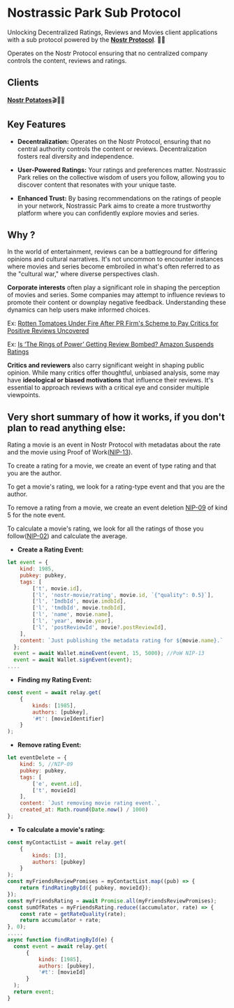 # Nostrassic Park Sub Protocol
Unlocking Decentralized Ratings, Reviews and Movies client applications with a sub protocol powered by the [**Nostr Protocol**](https://github.com/nostr-protocol/nostr). 🍿🦖

Operates on the Nostr Protocol ensuring that no centralized company controls the content, reviews and ratings.

## Clients

[**Nostr Potatoes**](https://github.com/jrc-dev/nostr-potatoes)🎬🍿🥔


## Key Features

- **Decentralization:** Operates on the Nostr Protocol, ensuring that no central authority controls the content or reviews. Decentralization fosters real diversity and independence.

- **User-Powered Ratings:** Your ratings and preferences matter. Nostrassic Park relies on the collective wisdom of users you follow, allowing you to discover content that resonates with your unique taste.

- **Enhanced Trust:** By basing recommendations on the ratings of people in your network, Nostrassic Park aims to create a more trustworthy platform where you can confidently explore movies and series.

## Why ?

In the world of entertainment, reviews can be a battleground for differing opinions and cultural narratives. It's not uncommon to encounter instances where movies and series become embroiled in what's often referred to as the "cultural war," where diverse perspectives clash.

**Corporate interests** often play a significant role in shaping the perception of movies and series. Some companies may attempt to influence reviews to promote their content or downplay negative feedback. Understanding these dynamics can help users make informed choices.

Ex: [Rotten Tomatoes Under Fire After PR Firm's Scheme to Pay Critics for Positive Reviews Uncovered](https://www.ign.com/articles/rotten-tomatoes-under-fire-after-pr-firms-scheme-to-pay-critics-for-positive-reviews-uncovered)

Ex: [Is ‘The Rings of Power’ Getting Review Bombed? Amazon Suspends Ratings](https://www.hollywoodreporter.com/tv/tv-news/lord-of-the-rings-the-rings-of-power-amazon-review-bombed-1235211190/)

**Critics and reviewers** also carry significant weight in shaping public opinion. While many critics offer thoughtful, unbiased analysis, some may have **ideological or biased motivations** that influence their reviews. It's essential to approach reviews with a critical eye and consider multiple viewpoints.

## Very short summary of how it works, if you don't plan to read anything else:

Rating a movie is an event in Nostr Protocol with metadatas about the rate and the movie using Proof of Work([NIP-13](https://github.com/nostr-protocol/nips/blob/master/13.md)).

To create a rating for a movie, we create an event of type rating and that you are the author.

To get a movie's rating, we look for a rating-type event and that you are the author.

To remove a rating from a movie, we create an event deletion [NIP-09](https://github.com/nostr-protocol/nips/blob/master/09.md) of kind 5 for the note event.

To calculate a movie's rating, we look for all the ratings of those you follow([NIP-02](https://github.com/nostr-protocol/nips/blob/master/02.md)) and calculate the average.

- **Create a Rating Event:**
```javascript
let event = {
    kind: 1985,
    pubkey: pubkey,
    tags: [
        ['t', movie.id],
        ['l', 'nostr-movie/rating', movie.id, `{"quality": 0.5}`],
        ['l', 'ImdbId', movie.imdbId],
        ['l', 'tmdbId', movie.tmdbId],
        ['l', 'name', movie.name],
        ['l', 'year', movie.year],
        ['l', 'postReviewId', movie?.postReviewId],
    ],
    content: `Just publishing the metadata rating for ${movie.name}.`
  };
  event = await Wallet.mineEvent(event, 15, 5000); //PoW NIP-13
  event = await Wallet.signEvent(event);
....
```

- **Finding my Rating Event:**
```javascript
const event = await relay.get(
    {
        kinds: [1985],
        authors: [pubkey],
        '#t': [movieIdentifier]
    }
);
```

- **Remove rating Event:**
```javascript
let eventDelete = {
    kind: 5, //NIP-09
    pubkey: pubkey,
    tags: [
        ['e', event.id],
        ['t', movieId]
    ],
    content: `Just removing movie rating event.`,
    created_at: Math.round(Date.now() / 1000)
};
```

- **To calculate a movie's rating:**
```javascript
const myContactList = await relay.get(
    {
        kinds: [3],
        authors: [pubkey]
    }
);
const myFriendsReviewPromises = myContactList.map((pub) => {
    return findRatingById({ pubkey, movieId});
});
const myFriendsRating = await Promise.all(myFriendsReviewPromises);
const sumOfRates = myFriendsRating.reduce((accumulator, rate) => {
    const rate = getRateQuality(rate);
    return accumulator + rate;
}, 0);
.....
async function findRatingById(e) {
  const event = await relay.get(
      {
          kinds: [1985],
          authors: [pubkey],
          '#t': [movieId]
      }
  );
  return event;
}

```

